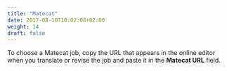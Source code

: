 ```yaml
---
title: "Matecat"
date: 2017-08-10T10:02:08+02:00
weight: 14
draft: false
---
```


To choose a Matecat job, copy the URL that appears in the online editor when you 
translate or revise the job and paste it in the **Matecat URL** field.
